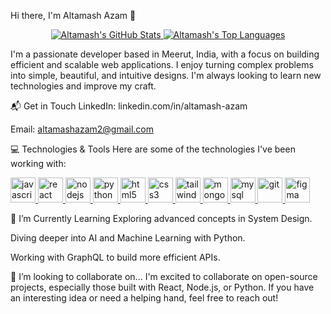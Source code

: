 Hi there, I'm Altamash Azam 👋
<p align="center">
<a href="https://www.google.com/search?q=https://github.com/Altamash-Azam">
<img src="https://www.google.com/search?q=https://github-readme-stats.vercel.app/api%3Fusername%3DAltamash-Azam%26show_icons%3Dtrue%26theme%3Ddracula%26include_all_commits%3Dtrue%26count_private%3Dtrue" alt="Altamash's GitHub Stats" />
</a>
<a href="https://www.google.com/search?q=https://github.com/Altamash-Azam">
<img src="https://www.google.com/search?q=https://github-readme-stats.vercel.app/api/top-langs/%3Fusername%3DAltamash-Azam%26layout%3Dcompact%26langs_count%3D8%26theme%3Ddracula" alt="Altamash's Top Languages" />
</a>
</p>

I'm a passionate developer based in Meerut, India, with a focus on building efficient and scalable web applications. I enjoy turning complex problems into simple, beautiful, and intuitive designs. I'm always looking to learn new technologies and improve my craft.

📬 Get in Touch
LinkedIn: linkedin.com/in/altamash-azam

Email: altamashazam2@gmail.com

💻 Technologies & Tools
Here are some of the technologies I've been working with:

<p align="left">
<a href="https://developer.mozilla.org/en-US/docs/Web/JavaScript" target="_blank"> <img src="https://www.google.com/search?q=https://raw.githubusercontent.com/devicons/devicon/master/icons/javascript/javascript-original.svg" alt="javascript" width="40" height="40"/> </a>
<a href="https://reactjs.org/" target="_blank"> <img src="https://www.google.com/search?q=https://raw.githubusercontent.com/devicons/devicon/master/icons/react/react-original-wordmark.svg" alt="react" width="40" height="40"/> </a>
<a href="https://nodejs.org" target="_blank"> <img src="https://www.google.com/search?q=https://raw.githubusercontent.com/devicons/devicon/master/icons/nodejs/nodejs-original-wordmark.svg" alt="nodejs" width="40" height="40"/> </a>
<a href="https://www.python.org" target="_blank"> <img src="https://www.google.com/search?q=https://raw.githubusercontent.com/devicons/devicon/master/icons/python/python-original.svg" alt="python" width="40" height="40"/> </a>
<a href="https://www.w3.org/html/" target="_blank"> <img src="https://www.google.com/search?q=https://raw.githubusercontent.com/devicons/devicon/master/icons/html5/html5-original-wordmark.svg" alt="html5" width="40" height="40"/> </a>
<a href="https://www.w3schools.com/css/" target="_blank"> <img src="https://www.google.com/search?q=https://raw.githubusercontent.com/devicons/devicon/master/icons/css3/css3-original-wordmark.svg" alt="css3" width="40" height="40"/> </a>
<a href="https://tailwindcss.com/" target="_blank"> <img src="https://www.google.com/search?q=https://www.vectorlogo.zone/logos/tailwindcss/tailwindcss-icon.svg" alt="tailwind" width="40" height="40"/> </a>
<a href="https://www.mongodb.com/" target="_blank"> <img src="https://www.google.com/search?q=https://raw.githubusercontent.com/devicons/devicon/master/icons/mongodb/mongodb-original-wordmark.svg" alt="mongodb" width="40" height="40"/> </a>
<a href="https://www.mysql.com/" target="_blank"> <img src="https://www.google.com/search?q=https://raw.githubusercontent.com/devicons/devicon/master/icons/mysql/mysql-original-wordmark.svg" alt="mysql" width="40" height="40"/> </a>
<a href="https://git-scm.com/" target="_blank"> <img src="https://www.google.com/search?q=https://www.vectorlogo.zone/logos/git-scm/git-scm-icon.svg" alt="git" width="40" height="40"/> </a>
<a href="https://www.figma.com/" target="_blank"> <img src="https://www.google.com/search?q=https://www.vectorlogo.zone/logos/figma/figma-icon.svg" alt="figma" width="40" height="40"/> </a>
</p>

🌱 I’m Currently Learning
Exploring advanced concepts in System Design.

Diving deeper into AI and Machine Learning with Python.

Working with GraphQL to build more efficient APIs.

👯 I’m looking to collaborate on...
I'm excited to collaborate on open-source projects, especially those built with React, Node.js, or Python. If you have an interesting idea or need a helping hand, feel free to reach out!
